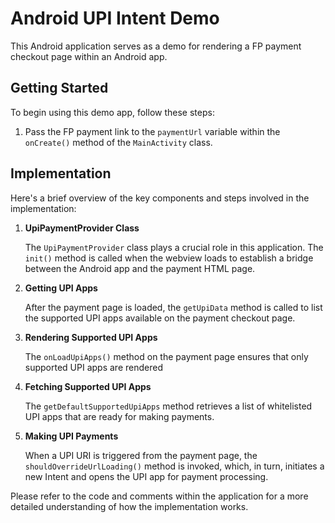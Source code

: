 # Android UPI Intent Demo

This Android application serves as a demo for rendering a FP payment checkout page within an Android app.

## Getting Started

To begin using this demo app, follow these steps:

1. Pass the FP payment link to the `paymentUrl` variable within the `onCreate()` method of the `MainActivity` class.

## Implementation

Here's a brief overview of the key components and steps involved in the implementation:

1. **UpiPaymentProvider Class**

   The `UpiPaymentProvider` class plays a crucial role in this application. The `init()` method is called when the webview loads to establish a bridge between the Android app and the payment HTML page.

2. **Getting UPI Apps**

   After the payment page is loaded, the `getUpiData` method is called to list the supported UPI apps available on the payment checkout page.

3. **Rendering Supported UPI Apps**

   The `onLoadUpiApps()` method on the payment page ensures that only supported UPI apps are rendered

4. **Fetching Supported UPI Apps**

   The `getDefaultSupportedUpiApps` method retrieves a list of whitelisted UPI apps that are ready for making payments.

5. **Making UPI Payments**

   When a UPI URI is triggered from the payment page, the `shouldOverrideUrlLoading()` method is invoked, which, in turn, initiates a new Intent and opens the UPI app for payment processing.

Please refer to the code and comments within the application for a more detailed understanding of how the implementation works.